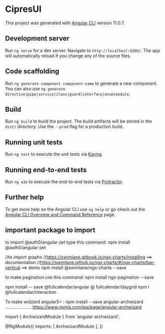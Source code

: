 # CipresUI

This project was generated with [Angular CLI](https://github.com/angular/angular-cli) version 11.0.7.

## Development server

Run `ng serve` for a dev server. Navigate to `http://localhost:4200/`. The app will automatically reload if you change any of the source files.

## Code scaffolding

Run `ng generate component component-name` to generate a new component. You can also use `ng generate directive|pipe|service|class|guard|interface|enum|module`.

## Build

Run `ng build` to build the project. The build artifacts will be stored in the `dist/` directory. Use the `--prod` flag for a production build.

## Running unit tests

Run `ng test` to execute the unit tests via [Karma](https://karma-runner.github.io).

## Running end-to-end tests

Run `ng e2e` to execute the end-to-end tests via [Protractor](http://www.protractortest.org/).

## Further help

To get more help on the Angular CLI use `ng help` or go check out the [Angular CLI Overview and Command Reference](https://angular.io/cli) page.


## important package to import


to import @auth0/angular-jwt type this command:
npm install @auth0/angular-jwt

//to import graphs
//https://swimlane.gitbook.io/ngx-charts/installing  ==> documentation
//https://swimlane.github.io/ngx-charts/#/ngx-charts/bar-vertical  ==> demo
npm install @swimlane/ngx-charts --save

to make pagination use this command:
npm install ngx-pagination --save


npm install -- save @fullcalendar/angular @ fullcalendar/daygrid
npm i @fullcalendar/interaction

To make widzard angular5+ :
npm install --save angular-archwizard   ......................https://www.npmjs.com/package/angular-archwizard

import { ArchwizardModule } from 'angular-archwizard';
 
@NgModule({
  imports: [
    ArchwizardModule
  ],
})
